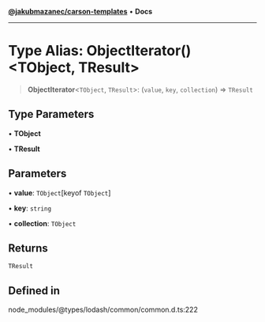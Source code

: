 [**@jakubmazanec/carson-templates**](../../../README.md) • **Docs**

---

# Type Alias: ObjectIterator()\<TObject, TResult\>

> **ObjectIterator**\<`TObject`, `TResult`\>: (`value`, `key`, `collection`) => `TResult`

## Type Parameters

• **TObject**

• **TResult**

## Parameters

• **value**: `TObject`\[keyof `TObject`\]

• **key**: `string`

• **collection**: `TObject`

## Returns

`TResult`

## Defined in

node_modules/@types/lodash/common/common.d.ts:222
